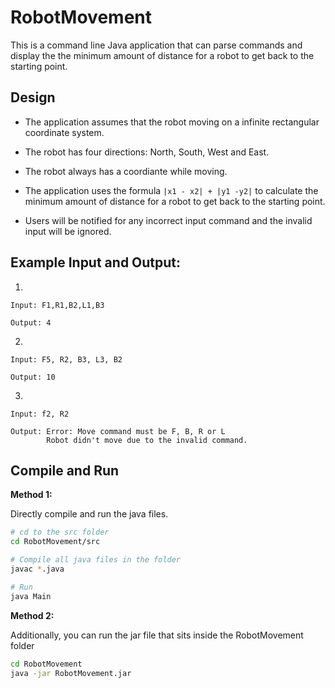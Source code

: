 # RobotMovement

This is a command line Java application that can parse commands and display the the minimum amount of distance for a robot to get back to the starting point.

## Design

- The application assumes that the robot moving on a infinite rectangular coordinate system.
- The robot has four directions: North, South, West and East. 
- The robot always has a coordiante while moving.
- The application uses the formula `|x1 - x2| + |y1 -y2|` to calculate the minimum amount of distance for a robot to get back to the starting point.

- Users will be notified for any incorrect input command and the invalid input will be ignored.

## Example Input and Output:

1.

```
Input: F1,R1,B2,L1,B3

Output: 4
```

2.

```
Input: F5, R2, B3, L3, B2

Output: 10
```

3.

```
Input: f2, R2

Output: Error: Move command must be F, B, R or L
        Robot didn't move due to the invalid command.
```

## Compile and Run

**Method 1:** 

Directly compile and run the java files.

```bash
# cd to the src folder
cd RobotMovement/src

# Compile all java files in the folder
javac *.java

# Run
java Main
```



**Method 2:** 

Additionally, you can run the jar file that sits inside the RobotMovement folder

```bash
cd RobotMovement
java -jar RobotMovement.jar
```

